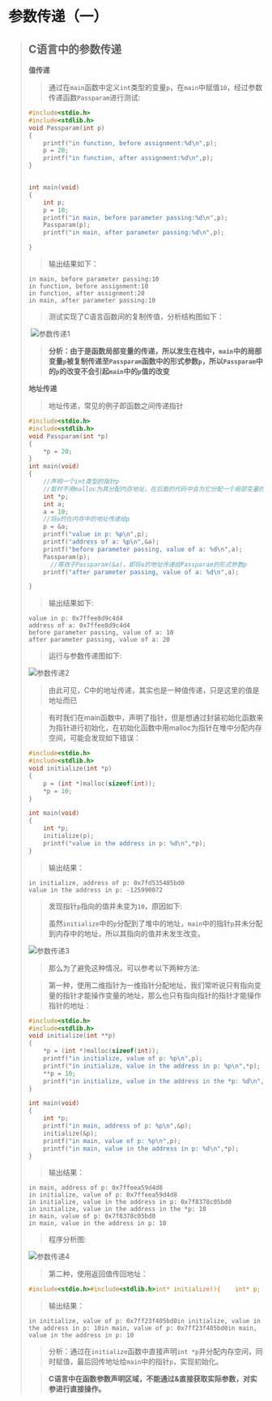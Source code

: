 # 参数传递（一）

> ## C语言中的参数传递
>
> __值传递__
>
> > 通过在`main`函数中定义`int`类型的变量`p`，在`main`中赋值`10`，经过参数传递函数`Passparam`进行测试:
>
> ```c
> #include<stdio.h>
> #include<stdlib.h>
> void Passparam(int p)
> {
>     printf("in function, before assignment:%d\n",p);
>     p = 20;
>     printf("in function, after assignment:%d\n",p);
> }
> 
> 
> int main(void)
> {
>     int p;
>     p = 10;
>     printf("in main, before parameter passing:%d\n",p);
>     Passparam(p);
>     printf("in main, after parameter passing:%d\n",p);
> 
> }
> ```
>
> > 输出结果如下：
>
> ```
> in main, before parameter passing:10
> in function, before assignment:10
> in function, after assignment:20
> in main, after parameter passing:10
> ```
>
> > 测试实现了C语言函数间的复制传值，分析结构图如下：
>
> ​	![参数传递1](./参数传递1.jpg)
>
> > __分析：由于是函数局部变量的传递，所以发生在栈中，`main`中的局部变量`p`被复制传递至`Passparam`函数中的形式参数`p`，所以`Passparam`中的`p`的改变不会引起`main`中的`p`值的改变__
>
> __地址传递__
>
> > 地址传递，常见的例子即函数之间传递指针
>
> ```c
> #include<stdio.h>
> #include<stdlib.h>
> void Passparam(int *p)
> {
>     *p = 20;
> }
> int main(void)
> {
>     //声明一个int类型的指针p
>     //暂时不用malloc为其分配内存地址，在后面的代码中会为它分配一个局部变量的地址
>     int *p;
>     int a;
>     a = 10;
>     //将a的在内存中的地址传递给p
>     p = &a;
>     printf("value in p: %p\n",p);
>     printf("address of a: %p\n",&a);
>     printf("before parameter passing, value of a: %d\n",a);
>     Passparam(p);
>   	//等效于Passparam(&a)，即将a的地址传递给Passparam的形式参数p
>     printf("after parameter passing, value of a: %d\n",a);
> 
> }
> ```
>
> > 输出结果如下:
>
> ```
> value in p: 0x7ffee8d9c4d4
> address of a: 0x7ffee8d9c4d4
> before parameter passing, value of a: 10
> after parameter passing, value of a: 20
> ```
>
> > 运行与参数传递图如下:
>
> ![参数传递2](./参数传递2.jpg)
>
> 
>
> > 由此可见，C中的地址传递，其实也是一种值传递，只是这里的值是地址而已
>
> > 有时我们在main函数中，声明了指针，但是想通过封装初始化函数来为指针进行初始化，在初始化函数中用malloc为指针在堆中分配内存空间，可能会发现如下错误：
>
> ```c
> #include<stdio.h>
> #include<stdlib.h>
> void initialize(int *p)
> {
>     p = (int *)malloc(sizeof(int));
>     *p = 10;
> }
> 
> int main(void)
> {
>     int *p;
>     initialize(p);
>     printf("value in the address in p: %d\n",*p);
> }
> ```
>
> > 输出结果：
>
> ```
> in initialize, address of p: 0x7fd535405bd0
> value in the address in p: -125990072
> ```
>
> > 发现指针`p`指向的值并未变为`10`，原因如下:
> >
> > 虽然`initialize`中的`p`分配到了堆中的地址，`main`中的指针`p`并未分配到内存中的地址，所以其指向的值并未发生改变。
>
> ![参数传递3](./参数传递3.jpg)
>
> > 那么为了避免这种情况，可以参考以下两种方法:
>
> > 第一种，使用二维指针为一维指针分配地址，我们常听说只有指向变量的指针才能操作变量的地址，那么也只有指向指针的指针才能操作指针的地址：
>
> ```c
> #include<stdio.h>
> #include<stdlib.h>
> void initialize(int **p)
> {
>     *p = (int *)malloc(sizeof(int));
>     printf("in initialize, value of p: %p\n",p);
>     printf("in initialize, value in the address in p: %p\n",*p);
>     **p = 10;
>     printf("in initialize, value in the address in the *p: %d\n",**p);
> }
> 
> int main(void)
> {
>     int *p;
>     printf("in main, address of p: %p\n",&p);
>     initialize(&p);
>     printf("in main, value of p: %p\n",p);
>     printf("in main, value in the address in p: %d\n",*p);
> }
> ```
>
> > 输出结果：
>
> ```
> in main, address of p: 0x7ffeea59d4d8
> in initialize, value of p: 0x7ffeea59d4d8
> in initialize, value in the address in p: 0x7f8378c05bd0
> in initialize, value in the address in the *p: 10
> in main, value of p: 0x7f8378c05bd0
> in main, value in the address in p: 10
> ```
>
> > 程序分析图:
>
> ![参数传递4](./参数传递4.jpg)
>
> > 第二种，使用返回值传回地址：
>
> ```c
> #include<stdio.h>#include<stdlib.h>int* initialize(){    int* p;    p = (int *)malloc(sizeof(int));    *p = 10;    printf("in initialize, value of p: %p\n",p);    printf("in initialize, value in the address in p: %d\n",*p);    return p;}int main(void){    int *p;    p=initialize();    printf("in main, value of p: %p\n",p);    printf("in main, value in the address in p: %d\n",*p);}
> ```
>
> > 输出结果：
>
> ```
> in initialize, value of p: 0x7ff23f405bd0in initialize, value in the address in p: 10in main, value of p: 0x7ff23f405bd0in main, value in the address in p: 10
> ```
>
> > 分析：通过在`initialize`函数中直接声明`int *p`并分配内存空间，同时赋值，最后回传地址给`main`中的指针`p`，实现初始化。
>
> > __C语言中在函数参数声明区域，不能通过&直接获取实际参数，对实参进行直接操作。__
>
> 

